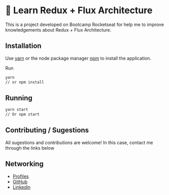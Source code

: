 # :purple_heart: Learn Redux + Flux Architecture

This is a project developed on Bootcamp Rocketseat for help me to improve knowledgements about Redux + Flux Architecture.

## Installation

Use [yarn](https://classic.yarnpkg.com/pt-BR/docs/install/#debian-stable) or the node package manager [npm](https://www.npmjs.com/get-npm) to install the application.

Run
```bash
yarn
// or npm install
```

## Running

```bash
yarn start
// Or npm start
```

## Contributing / Sugestions
All sugestions and contributions are welcome! In this case, contact me through the links below

## Networking
- [Profiles](https://moesiomarcelino.com)
- [GitHub](https://github.com/MoesioMarcelino)
- [Linkedin](https://br.linkedin.com/in/mo%C3%A9sio-marcelino-2348a5152)


